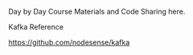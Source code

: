 Day by Day Course Materials and Code Sharing here.

Kafka Reference

https://github.com/nodesense/kafka

